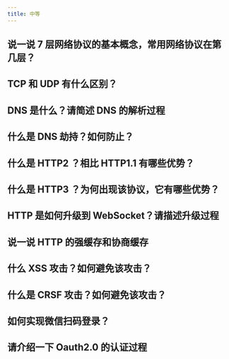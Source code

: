 ```yaml
---
title: 中等
---
```


## 说一说 7 层网络协议的基本概念，常用网络协议在第几层？

<Answer>

</Answer>

## TCP 和 UDP 有什么区别？

<Answer>

</Answer>

## DNS 是什么？请简述 DNS 的解析过程

<Answer>

</Answer>

## 什么是 DNS 劫持？如何防止？

<Answer>

</Answer>

## 什么是 HTTP2 ？相比 HTTP1.1 有哪些优势？

<Answer>

</Answer>

## 什么是 HTTP3 ？为何出现该协议，它有哪些优势？

<Answer>

</Answer>

## HTTP 是如何升级到 WebSocket？请描述升级过程

<Answer>

</Answer>

## 说一说 HTTP 的强缓存和协商缓存

<Answer>

</Answer>

## 什么 XSS 攻击？如何避免该攻击？

<Answer>

</Answer>

## 什么是 CRSF 攻击？如何避免该攻击？

<Answer>

</Answer>

## 如何实现微信扫码登录？

<Answer>

</Answer>

## 请介绍一下 Oauth2.0 的认证过程

<Answer>

</Answer>
